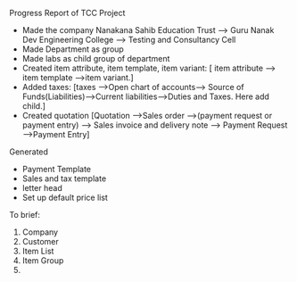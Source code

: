 Progress Report of TCC Project

- Made the company Nanakana Sahib Education Trust --> Guru Nanak Dev Engineering College --> Testing and Consultancy Cell
- Made Department as group
- Made labs as child group of department
- Created item attribute, item template, item variant:   [ item attribute --> item template -->item variant.]
- Added taxes:    [taxes -->Open chart of accounts--> Source of Funds(Liabilities)-->Current  liabilities-->Duties and Taxes. Here add child.]
- Created quotation  [Quotation -->Sales order -->(payment request or payment entry) --> Sales invoice and delivery note --> Payment Request -->Payment Entry]

Generated
- Payment Template 
- Sales and tax template
- letter head
- Set up default price list

To brief:
1. Company
2. Customer
3. Item List
4. Item Group
5. 

